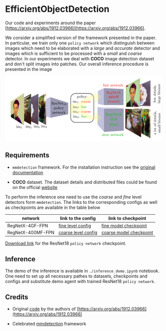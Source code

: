 # EfficientObjectDetection

Our code and experiments around the paper [https://arxiv.org/abs/1912.03966](https://arxiv.org/abs/1912.03966). 

We consider a simplified version of the framework presented in the paper. In particular, we train only one `policy network` which distinguish between images which need to be elaborated with a *large* and *accurate* detector and images which is sufficient to be processed with a *small* and *coarse* detector. In our experiments we deal with **COCO** image detection dataset and don't split images into patches. Our overall inference procedure is presented in the image

<p align="center"><img src="images/RESULT.png" width="700" /></p>

## Requirements

* `mmdetection` framework. For the installation instruction see the [original documentation](https://github.com/open-mmlab/mmdetection/blob/master/docs/get_started.md)

* **COCO** dataset. The dataset details and distributed files could be found on the official [website](https://cocodataset.org/)

To perform the inference one need to use the *coarse* and *fine* level detectors form `mmdetection`. The links to the corresponding configs as well as checkpoints are available in the table below

| **network**       | link to the config                                                                                                                                 | link to checkpoint                                                                                                                                                                                               |
|-------------------|----------------------------------------------------------------------------------------------------------------------------------------------------|------------------------------------------------------------------------------------------------------------------------------------------------------------------------------------------------------------------|
| RegNetX-4GF-FPN   | [fine level config](https://github.com/open-mmlab/mmdetection/blob/master/configs/regnet/cascade_mask_rcnn_regnetx-4GF_fpn_mstrain_3x_coco.py)     | [fine model checkpoint](https://download.openmmlab.com/mmdetection/v2.0/regnet/mask_rcnn_regnetx-4GF_fpn_mstrain-poly_3x_coco/mask_rcnn_regnetx-4GF_fpn_mstrain-poly_3x_coco_20210602_032621-00f0331c.pth)       |
| RegNetX-400MF-FPN | [coarse level config](https://github.com/open-mmlab/mmdetection/blob/master/configs/regnet/cascade_mask_rcnn_regnetx-400MF_fpn_mstrain_3x_coco.py) | [coarse model checkpoint](https://download.openmmlab.com/mmdetection/v2.0/regnet/mask_rcnn_regnetx-400MF_fpn_mstrain-poly_3x_coco/mask_rcnn_regnetx-400MF_fpn_mstrain-poly_3x_coco_20210601_235443-8aac57a4.pth) |

[Download link](https://drive.google.com/file/d/10Ey00Vad0b89bltYyxoSLEEQnU0JTnWQ/view?usp=sharing) for the ResNet18 `policy network` checkpoint. 

## Inference

The demo of the inference is available in `./inference_demo.ipynb` notebook. One need to set up all necessary pathes to datasets, checkpoints and configs and substitute demo agent with trained ResNet18 `policy network`.

## Credits

* Original [code](https://github.com/uzkent/EfficientObjectDetection) by the authors of [https://arxiv.org/abs/1912.03966](https://arxiv.org/abs/1912.03966)

* Celebrated [mmdetection](https://github.com/open-mmlab/mmdetection) framework
